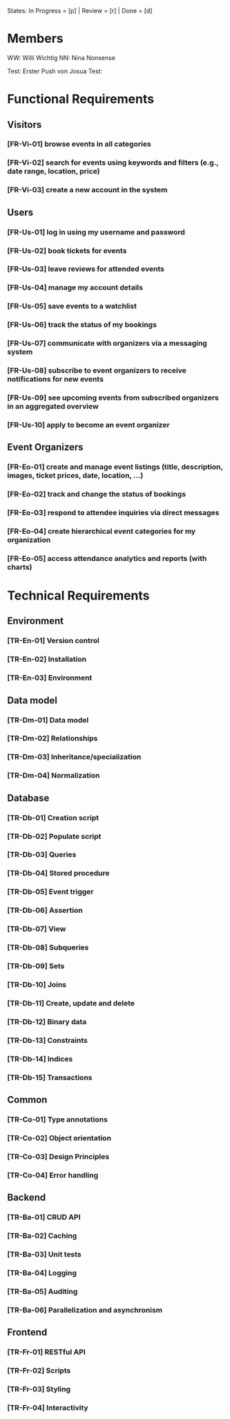 States: In Progress = [p] | Review = [r] | Done = [d]

# Members
WW: Willi Wichtig
NN: Nina Nonsense

Test: Erster Push von Josua
Test:

# Functional Requirements

## Visitors
### [FR-Vi-01] browse events in all categories
### [FR-Vi-02] search for events using keywords and filters (e.g., date range, location, price)
### [FR-Vi-03] create a new account in the system

## Users
### [FR-Us-01] log in using my username and password
### [FR-Us-02] book tickets for events
### [FR-Us-03] leave reviews for attended events
### [FR-Us-04] manage my account details
### [FR-Us-05] save events to a watchlist
### [FR-Us-06] track the status of my bookings
### [FR-Us-07] communicate with organizers via a messaging system
### [FR-Us-08] subscribe to event organizers to receive notifications for new events
### [FR-Us-09] see upcoming events from subscribed organizers in an aggregated overview
### [FR-Us-10] apply to become an event organizer

## Event Organizers
### [FR-Eo-01] create and manage event listings (title, description, images, ticket prices, date, location, ...)
### [FR-Eo-02] track and change the status of bookings
### [FR-Eo-03] respond to attendee inquiries via direct messages
### [FR-Eo-04] create hierarchical event categories for my organization
### [FR-Eo-05] access attendance analytics and reports (with charts)


# Technical Requirements

## Environment
### [TR-En-01] Version control
### [TR-En-02] Installation
### [TR-En-03] Environment

## Data model
### [TR-Dm-01] Data model
### [TR-Dm-02] Relationships
### [TR-Dm-03] Inheritance/specialization
### [TR-Dm-04] Normalization

## Database
### [TR-Db-01] Creation script
### [TR-Db-02] Populate script
### [TR-Db-03] Queries
### [TR-Db-04] Stored procedure
### [TR-Db-05] Event trigger
### [TR-Db-06] Assertion
### [TR-Db-07] View
### [TR-Db-08] Subqueries
### [TR-Db-09] Sets
### [TR-Db-10] Joins
### [TR-Db-11] Create, update and delete
### [TR-Db-12] Binary data
### [TR-Db-13] Constraints
### [TR-Db-14] Indices
### [TR-Db-15] Transactions

## Common
### [TR-Co-01] Type annotations
### [TR-Co-02] Object orientation
### [TR-Co-03] Design Principles
### [TR-Co-04] Error handling

## Backend
### [TR-Ba-01] CRUD API
### [TR-Ba-02] Caching
### [TR-Ba-03] Unit tests
### [TR-Ba-04] Logging
### [TR-Ba-05] Auditing
### [TR-Ba-06] Parallelization and asynchronism

## Frontend
### [TR-Fr-01] RESTful API
### [TR-Fr-02] Scripts
### [TR-Fr-03] Styling
### [TR-Fr-04] Interactivity